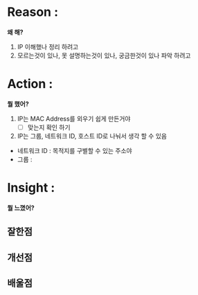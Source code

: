 # Reason : 

**왜 해?**

1. IP 이해했나 정리 하려고
1. 모르는것이 있나, 못 설명하는것이 있나, 궁금한것이 있나 파악 하려고
# Action : 

**뭘 했어?**

1. IP는 MAC Address를 외우기 쉽게 만든거야
    - [ ] 맞는지 확인 하기
1. IP는 그룹, 네트워크 ID, 호스트 ID로 나눠서 생각 할 수 있음
- 네트워크 ID : 목적지를 구별할 수 있는 주소야
- 그룹 : 
# Insight : 

**뭘 느꼈어?**

## 잘한점

## 개선점

## 배울점
